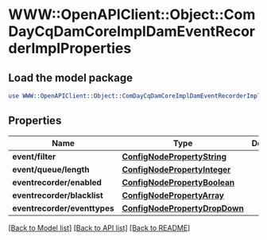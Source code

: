 # WWW::OpenAPIClient::Object::ComDayCqDamCoreImplDamEventRecorderImplProperties

## Load the model package
```perl
use WWW::OpenAPIClient::Object::ComDayCqDamCoreImplDamEventRecorderImplProperties;
```

## Properties
Name | Type | Description | Notes
------------ | ------------- | ------------- | -------------
**event/filter** | [**ConfigNodePropertyString**](ConfigNodePropertyString.md) |  | [optional] 
**event/queue/length** | [**ConfigNodePropertyInteger**](ConfigNodePropertyInteger.md) |  | [optional] 
**eventrecorder/enabled** | [**ConfigNodePropertyBoolean**](ConfigNodePropertyBoolean.md) |  | [optional] 
**eventrecorder/blacklist** | [**ConfigNodePropertyArray**](ConfigNodePropertyArray.md) |  | [optional] 
**eventrecorder/eventtypes** | [**ConfigNodePropertyDropDown**](ConfigNodePropertyDropDown.md) |  | [optional] 

[[Back to Model list]](../README.md#documentation-for-models) [[Back to API list]](../README.md#documentation-for-api-endpoints) [[Back to README]](../README.md)


